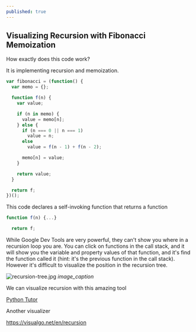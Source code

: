 ```yaml
---
published: true
---
```

## Visualizing Recursion with Fibonacci Memoization

How exactly does this code work?

It is implementing recursion and memoization.

```javascript
var fibonacci = (function() {
  var memo = {};

  function f(n) {
    var value;

    if (n in memo) {
      value = memo[n];
    } else {
      if (n === 0 || n === 1)
        value = n;
      else
        value = f(n - 1) + f(n - 2);

      memo[n] = value;
    }

    return value;
  }

  return f;
})();
```

This code declares a self-invoking function that returns a function

```javascript
function f(n) {...}

  return f;
  ```
  
  While Google Dev Tools are very powerful, they can't show you where in a recursion loop you are. You can click on functions in the call stack, and it will show you the variable and property values of that function, and it's find the function called it (hint: it's the previous function in the call stack).
  However it's difficult to visualize the position in the recursion tree.
  
  ![recursion-tree.jpg]({{site.baseurl}}/images/recursion-tree.jpg)
  *image_caption*
  
  We can visualize recursion with this amazing tool
  
  [Python Tutor](http://www.pythontutor.com/visualize.html#mode=display)
  
  Another visualizer
  
  https://visualgo.net/en/recursion

  
  

